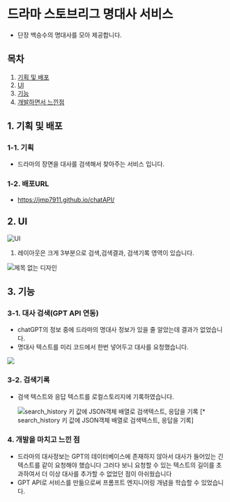 <h1>드라마 스토브리그 명대사 서비스</h1>
<ul>
  <li>
    단장 백승수의 명대사를 모아 제공합니다.
  </li>
</ul>
<h2>목차</h2>
<ol>
  <li><a href="#m1">기획 및 배포</a></li>
  <li><a href="#m2">UI</a></li>
  <li><a href="#m3">기능</a></li>
  <li><a href="#m4">개발하면서 느낀점</a></li>
</ol>
<h2 id="m1">1. 기획 및 배포</h2>
<h3>1-1. 기획</h3>
<ul>
  <li>
    드라마의 장면을 대사를 검색해서 찾아주는 서비스 입니다.
  </li>
</ul>
<h3>1-2. 배포URL</h3>
<ul>
  <li>
    <a href="https://jmp7911.github.io/chatAPI/">https://jmp7911.github.io/chatAPI/</a>
  </li>
</ul>

<h2 id="m2">2. UI</h2>

![UI](https://github.com/jmp7911/chatAPI/assets/37658328/623399cc-bbc3-4d70-a7c5-a1c79c633bc1)
<ol>
  <li>
    레이아웃은 크게 3부분으로 검색,검색결과, 검색기록 영역이 있습니다.
  </li>
</ol>

![제목 없는 디자인](https://github.com/jmp7911/chatAPI/assets/37658328/cbe39844-a59d-4468-99b0-d552523c0733)

<h2 id="m3">3. 기능</h2>
<h3>3-1. 대사 검색(GPT API 연동)</h3>
<ul>
  <li>
    chatGPT의 정보 중에 드라마의 명대사 정보가 있을 줄 알았는데 결과가 없었습니다.
  </li>
  <li>
    명대사 텍스트를 미리 코드에서 한번 넣어두고 대사를 요청했습니다.
  </li>
</ul>

![](https://github.com/jmp7911/chatAPI/assets/37658328/eed46199-7b5c-42d2-9114-870c2863ebc4)
<h3>3-2. 검색기록</h3>
<ul>
  <li>
    검색 텍스트와 응답 텍스트를 로컬스토리지에 기록하였습니다.
  </li>
  
![search_history 키 값에 JSON객체 배열로 검색텍스트, 응답을 기록](https://github.com/jmp7911/chatAPI/assets/37658328/63901c5e-4f5e-4768-9749-79d124d3ce15)
<span stlye="text-color:#bbb">[* search_history 키 값에 JSON객체 배열로 검색텍스트, 응답을 기록]<span>
</ul>

<h3 id="m4">4. 개발을 마치고 느낀 점</h2>
<ul>
  <li>
    드라마의 대사정보는 GPT의 데이터베이스에 존재하지 않아서 대사가 들어있는 긴 텍스트를 같이 요청해야 했습니다
    그러다 보니 요청할 수 있는 텍스트의 길이를 초과하여서 더 이상 대사를 추가할 수 없었던 점이 아쉬웠습니다
  </li>
  <li>
    GPT API로 서비스를 만듦으로써 프롬프트 엔지니어링 개념을 학습할 수 있었습니다.
  </li>
</ul>
